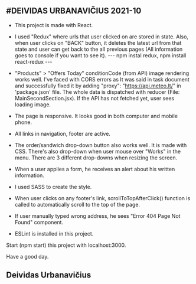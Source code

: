 #DEIVIDAS URBANAVIČIUS 2021-10
---

- This project is made with React.

- I used "Redux" where urls that user clicked on are stored in state. Also, when user clicks on "BACK" button, it deletes the latest url from that state and user can get back to the all previous pages (All information goes to console if you want to see it).
--- npm instal redux, npm install react-redux ---

- "Products" > "Offers Today" conditionCode (from API) image rendering works well. I've faced with CORS errors as It was said in task document and successfully fixed it by adding "proxy": "https://api.meteo.lt/" in 'package.json' file. The whole data is dispatched with reducer (File: MainSecondSection.jsx). If the API has not fetched yet, user sees loading image.

- The page is responsive. It looks good in both computer and mobile phone.

- All links in navigation, footer are active.

- The order/sandwich drop-down button also works well. It is made with CSS. There's also drop-down when user mouse over "Works" in the menu. There are 3 different drop-downs when resizing the screen.

- When a user applies a form, he receives an alert about his written information.

- I used SASS to create the style.

- When user clicks on any footer's link, scrollToTopAfterClick() function is called to automatically scroll to the top of the page.

- If user manually typed wrong address, he sees "Error 404 Page Not Found" component.

- ESLint is installed in this project.

Start (npm start) this project with localhost:3000.



Have a good day.

Deividas Urbanavičius
---
